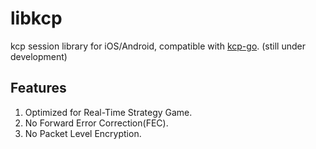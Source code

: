 # libkcp
kcp session library for iOS/Android, compatible with [kcp-go](https://github.com/xtaci/kcp-go).
(still under development)

## Features
1. Optimized for Real-Time Strategy Game.
2. No Forward Error Correction(FEC).
3. No Packet Level Encryption.
